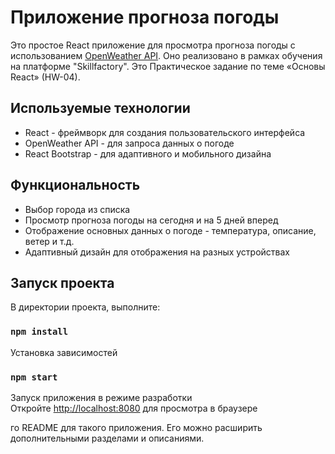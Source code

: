 # Приложение прогноза погоды

Это простое React приложение для просмотра прогноза погоды с использованием [OpenWeather API](https://openweathermap.org/api). Оно реализовано в рамках обучения на платформе "Skillfactory". Это Практическое задание по теме «Основы React» (HW-04). 

## Используемые технологии

- React - фреймворк для создания пользовательского интерфейса
- OpenWeather API - для запроса данных о погоде
- React Bootstrap - для адаптивного и мобильного дизайна

## Функциональность

- Выбор города из списка
- Просмотр прогноза погоды на сегодня и на 5 дней вперед
- Отображение основных данных о погоде - температура, описание, ветер и т.д.
- Адаптивный дизайн для отображения на разных устройствах

## Запуск проекта

В директории проекта, выполните:

### `npm install`

Установка зависимостей

### `npm start`

Запуск приложения в режиме разработки<br>
Откройте [http://localhost:8080](http://localhost:8080) для просмотра в браузере

го README для такого приложения. Его можно расширить дополнительными разделами и описаниями.